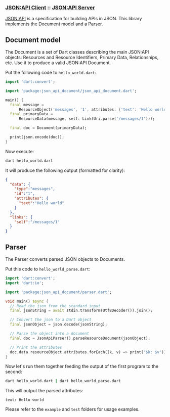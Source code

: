 ### [JSON:API Client](https://pub.dartlang.org/packages/json_api) :: [JSON:API Server](https://pub.dartlang.org/packages/json_api_server)

[JSON:API](http://jsonapi.org) is a specification for building APIs in JSON. This library implements 
the Document model and a Parser.

## Document model
The Document is a set of Dart classes describing the main JSON:API objects: Resources and Resource Identifiers, 
Primary Data, Relationships, etc. Use it to produce a valid JSON:API Document.

Put the following code to `hello_world.dart`:
```dart
import 'dart:convert';

import 'package:json_api_document/json_api_document.dart';

main() {
  final message =
      ResourceObject('messages', '1', attributes: {'text': 'Hello world'});
  final primaryData =
      ResourceData(message, self: Link(Uri.parse('/messages/1')));

  final doc = Document(primaryData);

  print(json.encode(doc));
}
```
Now execute: 
```bash
dart hello_world.dart
``` 

It will produce the following output (formatted for clarity):
```json
{
  "data": {
    "type":"messages",
    "id":"1",
    "attributes": {
      "text":"Hello world"
    }
  },
  "links": {
    "self":"/messages/1"
  }
}
```

## Parser
The Parser converts parsed JSON objects to Documents.

Put this code to `hello_world_parse.dart`:
```dart
import 'dart:convert';
import 'dart:io';

import 'package:json_api_document/parser.dart';

void main() async {
  // Read the json from the standard input
  final jsonString = await stdin.transform(Utf8Decoder()).join();

  // Convert the json to a Dart object
  final jsonObject = json.decode(jsonString);

  // Parse the object into a document
  final doc = JsonApiParser().parseResourceDocument(jsonObject);

  // Print the attributes
  doc.data.resourceObject.attributes.forEach((k, v) => print('$k: $v'));
}
```

Now let\'s run them together feeding the output of the first program to the second:
```bash
dart hello_world.dart | dart hello_world_parse.dart
```

This will output the parsed attributes:

```
text: Hello world

```

Please refer to the `example` and `test` folders for usage examples.